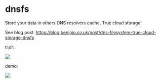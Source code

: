 # dnsfs
Store your data in others DNS resolvers cache, True cloud storage!

See blog post: https://blog.benjojo.co.uk/post/dns-filesystem-true-cloud-storage-dnsfs


tl;dr:

![](https://blog.benjojo.co.uk/asset/qrxK4ZGkR3)

demo:

![](https://blog.benjojo.co.uk/asset/X9m9cwjals)
